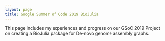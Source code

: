 ```yaml
---
layout: page
title: Google Summer of Code 2019 BioJulia
---
```



This page includes my experiences and progress on our GSoC 2019 Project on creating a BioJulia package for De-novo genome
assembly graphs.
